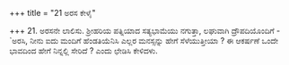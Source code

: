 +++
title = "21 ಅರಸ ಕೇಳೈ"

+++
21. ಅರಸನೇ ಲಾಲಿಸು. ಶ್ರೀಹರಿಯ ಪತ್ನಿಯಾದ ಸತ್ಯಭಾಮೆಯು ನಗುತ್ತಾ, ಲಘುವಾಗಿ ದ್ರೌಪದಿಯೊಂದಿಗೆ - `ಅರಸಿ, ನೀನು ಐದು ಮಂದಿಗೆ ಹೆಂಡತಿಯೆನಿಸಿ ಎಲ್ಲರ ಮನಸ್ಸನ್ನು ಹೇಗೆ ಸೆಳೆಯುತ್ತೀಯಾ ? ಈ ಆಕರ್ಷಣೆ ಒಂದೇ ಭಾವದಿಂದ ಹೇಗೆ ನಿನ್ನಲ್ಲಿ ಸೇರಿದೆ ? ಎಂದು ಛೇಡಿಸಿ ಕೇಳಿದಳು.